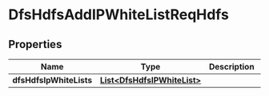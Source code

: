 # DfsHdfsAddIPWhiteListReqHdfs

## Properties
Name | Type | Description | Notes
------------ | ------------- | ------------- | -------------
**dfsHdfsIpWhiteLists** | [**List&lt;DfsHdfsIPWhiteList&gt;**](DfsHdfsIPWhiteList.md) |  | 
